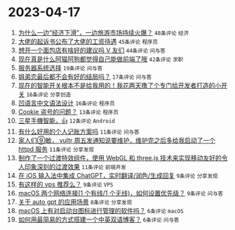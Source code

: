 # 2023-04-17

1. [为什么一边“经济下滑”，一边旅游市场持续火爆？](https://www.v2ex.com/t/933053) `48条评论` `经济`
1. [大佬的起诉书公布了大佬的工资待遇](https://www.v2ex.com/t/933037) `45条评论` `程序员`
1. [想开一个面包店有啥好的建议吗 V 友们](https://www.v2ex.com/t/933044) `44条评论` `问与答`
1. [现在真是什么阿猫阿狗都觉得自己能做前端了哦](https://www.v2ex.com/t/933052) `42条评论` `求职`
1. [服务器系统选择](https://www.v2ex.com/t/933043) `19条评论` `问与答`
1. [姐弟恋最后都不会有好的结局吗？](https://www.v2ex.com/t/933056) `17条评论` `问与答`
1. [现在的智能开关根本不是给我用的！我花两天撸了个专门给开发者打造的小开关](https://www.v2ex.com/t/933049) `16条评论` `分享创造`
1. [凹语言中文语法设计](https://www.v2ex.com/t/933030) `16条评论` `程序员`
1. [Cookie 盗号的问题？](https://www.v2ex.com/t/933054) `13条评论` `程序员`
1. [三星手機智能，👍](https://www.v2ex.com/t/933042) `12条评论` `Android`
1. [有什么好用的个人记账方案吗](https://www.v2ex.com/t/933058) `11条评论` `问与答`
1. [家人们⑨敏， vultr 周五发通知说要维护，维护完之后多给我启动了一个 httpd 服务](https://www.v2ex.com/t/933055) `11条评论` `分享发现`
1. [制作了一个过渡特效组件，使用 WebGL 和 three.js 技术来实现移动友好的令人印象深刻的过渡效果](https://www.v2ex.com/t/933028) `11条评论` `前端开发`
1. [在 iOS 输入法中集成 ChatGPT，实时翻译/润色/生成回复](https://www.v2ex.com/t/933041) `9条评论` `分享发现`
1. [有这样的 vps 推荐么？](https://www.v2ex.com/t/933031) `9条评论` `VPS`
1. [macOS 两个网络连接(1 个有线/1 个无线)，如何设置优先级？](https://www.v2ex.com/t/933029) `9条评论` `问与答`
1. [关于 auto gpt 的应用场景](https://www.v2ex.com/t/933048) `8条评论` `分享发现`
1. [macOS 上有对启动台图标进行管理的软件吗？](https://www.v2ex.com/t/933038) `6条评论` `macOS`
1. [如何用最简易的方式搭建一个中英双语博客？](https://www.v2ex.com/t/933032) `6条评论` `问与答`
